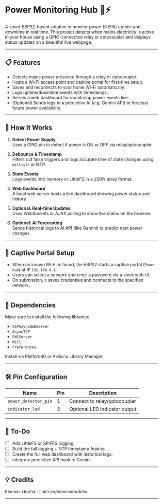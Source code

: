 # Power Monitoring Hub 🚨⚡

A smart ESP32-based solution to monitor power (NEPA) uptime and downtime in real time. This project detects when mains electricity is active in your house using a GPIO-connected relay or optocoupler and displays status updates on a beautiful live webpage.

---

## 📋 Features

- Detects mains power presence through a relay or optocoupler.
- Hosts a Wi-Fi access point and captive portal for first-time setup.
- Saves and reconnects to your home Wi-Fi automatically.
- Logs uptime/downtime events with timestamps.
- Serves a web dashboard for monitoring power events live.
- (Optional) Sends logs to a predictive AI (e.g. Gemini API) to forecast future power availability.

---

## 🚀 How It Works

1. **Detect Power Supply**  
   Uses a GPIO pin to detect if power is ON or OFF via relay/optocoupler.

2. **Debounce & Timestamp**  
   Filters out false triggers and logs accurate time of state changes using `millis()` or NTP.

3. **Store Events**  
   Logs events into memory or LittleFS in a JSON array format.

4. **Web Dashboard**  
   A local web server hosts a live dashboard showing power status and history.

5. **Optional: Real-time Updates**  
   Uses WebSockets or AJAX polling to show live status on the browser.

6. **Optional: AI Forecasting**  
   Sends historical logs to AI API (like Gemini) to predict next power changes.

---

## 📱 Captive Portal Setup

- When no known Wi-Fi is found, the ESP32 starts a captive portal (`Power Hub`) at IP `192.168.4.1`.
- Users can select a network and enter a password via a sleek web UI.
- On submission, it saves credentials and connects to the specified network.

---

## 🧰 Dependencies

Make sure to install the following libraries:

- `ESPAsyncWebServer`
- `AsyncTCP`
- `DNSServer`
- `WiFi`
- `Preferences`

Install via PlatformIO or Arduino Library Manager.

---

## 🛠️ Pin Configuration

| Name                 | Pin | Description                     |
|----------------------|-----|---------------------------------|
| `power_detector_pin` | 1   | Connect to relay/optocoupler    |
| `indicator_led`      | 2   | Optional LED indicator output   |

---

## 🧪 To-Do

- [ ] Add LittleFS or SPIFFS logging.
- [ ] Build the full logging + NTP timestamp feature.
- [ ] Create the full web dashboard with historical logs.
- [ ] Integrate predictive API hook to Gemini.

---

## 💡 Credits

Ekemini Udofia - linktr.ee/ekeminieudofia

---
